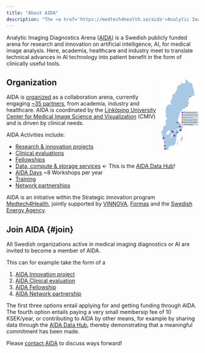 ```yaml
---
title: "About AIDA"
description: "The <a href='https://medtech4health.se/aida'>Analytic Imaging Diagnostics Arena</a>"
---
```

Analytic Imaging Diagnostics Arena ([AIDA](https://medtech4health.se/aida)) is a
Swedish publicly funded arena for research and innovation on artificial
intelligence, AI, for medical image analysis. Here, academia, healthcare and
industry meet to translate technical advances in AI technology into patient
benefit in the form of clinically useful tools.

## Organization
<div><img id="aida-map" src="/assets/images/aida-map.png" alt="Distribution of AIDA partners in Sweden" style="float: right; width: 20%; margin-top: -5ex; cursor: pointer;"></div>
<script src="https://cdnjs.cloudflare.com/ajax/libs/viewerjs/1.3.2/viewer.min.js"></script>
<script>const viewer = new Viewer(document.getElementById('aida-map'));</script>

AIDA is [organized](https://medtech4health.se/en/aida-en-2/aida-organization/)
as a collaboration arena, currently engaging
[~35 partners](https://medtech4health.se/en/aida-en-2/aida-organization/),
from academia, industry and healthcare. AIDA is coordinated by the
[Linköping University](https://liu.se)
[Center for Medical Image Science and Visualization](https://liu.se/cmiv) (CMIV)
and is driven by clinical needs.

AIDA Activities include:
* [Research & innovation projects](https://medtech4health.se/en/aida-en-2/innovation-projects/)
* [Clinical evaluations](https://medtech4health.se/en/clinical-evaluations/)
* [Fellowships](https://medtech4health.se/en/aida-en-2/15836-2/)
* [Data, compute & storage services](/) &larr; This is the [AIDA Data Hub](/)!
* [AIDA Days](https://medtech4health.se/en/aida-en-2/) ~8 Workshops per year
* [Training](https://medtech4health.se/en/aida-en-2/)
* [Network partnerships](https://medtech4health.se/aida-en/network-partner/)

AIDA is an initiative within the Strategic innovation program
[Medtech4Health](https://medtech4health.se), jointly supported by
[VINNOVA](https://vinnova.se), [Formas](https://formas.se) and the
[Swedish Energy Agency](https://www.energimyndigheten.se/).

## Join AIDA {#join}
All Swedish organizations active in medical imaging diagnostics or AI are
invited to become a member of AIDA.

This can for example take the form of a
1. [AIDA Innovation project](https://medtech4health.se/apply-for-innovation-project/)
2. [AIDA Clinical evaluation](https://medtech4health.se/en/apply-for-clinical-evaluation/)
3. [AIDA Fellowship](https://medtech4health.se/apply-for-clinical-fellowship/)
4. [AIDA Network partnership](https://medtech4health.se/aida-en/network-partner/)

The first three options entail applying for and getting funding through AIDA.
The fourth option entails paying a very small membersip fee of 10 KSEK/year, or
contributing to AIDA by other means, for example by sharing data through the
[AIDA Data Hub](/), thereby demonstrating that a meaningful commitment has been
made.

Please [contact AIDA](mailto:aida@nbis.se) to discuss ways forward!
